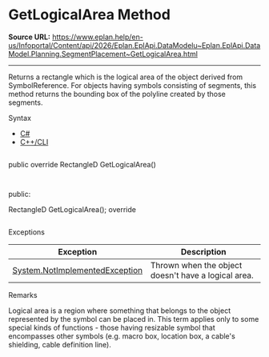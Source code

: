 # GetLogicalArea Method

**Source URL:** https://www.eplan.help/en-us/Infoportal/Content/api/2026/Eplan.EplApi.DataModelu~Eplan.EplApi.DataModel.Planning.SegmentPlacement~GetLogicalArea.html

---

Returns a rectangle which is the logical area of the object derived from SymbolReference. For objects having symbols consisting of segments, this method returns the bounding box of the polyline created by those segments.

Syntax

- [C#](#i-syntax-CS)
- [C++/CLI](#i-syntax-CPP2005)

```
```
public override RectangleD GetLogicalArea()
```
```

```
```
public:

RectangleD GetLogicalArea(); override
```
```

Exceptions

| Exception | Description |
| --- | --- |
| [System.NotImplementedException](#) | Thrown when the object doesn't have a logical area. |

Remarks

Logical area is a region where something that belongs to the object represented by the symbol can be placed in. This term applies only to some special kinds of functions - those having resizable symbol that encompasses other symbols (e.g. macro box, location box, a cable's shielding, cable definition line).
